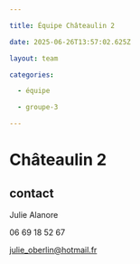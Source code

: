 ```yaml
---

title: Équipe Châteaulin 2

date: 2025-06-26T13:57:02.625Z

layout: team

categories:

  - équipe

  - groupe-3

---
```


# Châteaulin 2



## contact 

Julie Alanore

06 69 18 52 67

julie_oberlin@hotmail.fr

